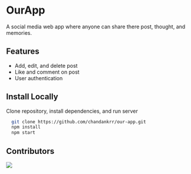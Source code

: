 # OurApp

A social media web app where anyone can share there post, thought, and memories.

## Features

- Add, edit, and delete post
- Like and comment on post
- User authentication

## Install Locally

Clone repository, install dependencies, and run server

```bash
  git clone https://github.com/chandankrr/our-app.git
  npm install
  npm start
```

## Contributors

<a href="https://github.com/chandankrr/our-app/graphs/contributors">
  <img src="https://contrib.rocks/image?repo=chandankrr/our-app" />
</a>
